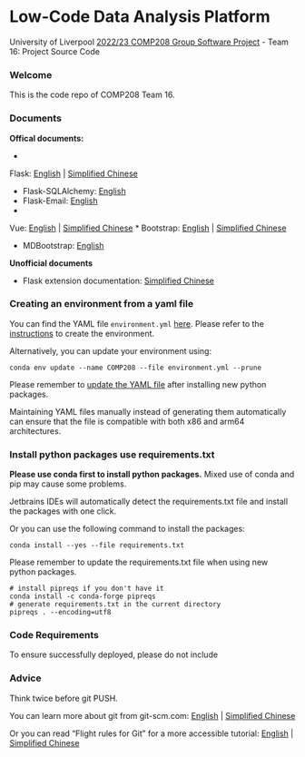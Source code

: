 # Low-Code Data Analysis Platform

University of
Liverpool [2022/23 COMP208 Group Software Project](https://tulip.liv.ac.uk/mods/student/COMP208_202223.htm) - Team 16:
Project Source Code

### Welcome

This is the code repo of COMP208 Team 16.

### Documents

**Offical documents:**

*
Flask: [English](https://flask.palletsprojects.com/en/latest/) | [Simplified Chinese](https://dormousehole.readthedocs.io/en/latest/)
* Flask-SQLAlchemy: [English](https://flask-sqlalchemy.palletsprojects.com/en/latest/)
* Flask-Email: [English](https://pythonhosted.org/Flask-Mail/)
*
Vue: [English](https://vuejs.org/guide/introduction.html) | [Simplified Chinese](https://cn.vuejs.org/guide/introduction.html)
*
Bootstrap: [English](https://getbootstrap.com/docs/5.3/getting-started/introduction/) | [Simplified Chinese](https://v5.bootcss.com/docs/getting-started/introduction/)
* MDBootstrap: [English](https://mdbootstrap.com/)

**Unofficial documents**

* Flask extension documentation: [Simplified Chinese](https://wizardforcel.gitbooks.io/flask-extension-docs/content/)

### Creating an environment from a yaml file

You can find the YAML file `environment.yml` [here](./misc/conda_env_config). Please refer to
the [instructions](https://conda.io/projects/conda/en/latest/user-guide/tasks/manage-environments.html#creating-an-environment-from-an-environment-yml-file)
to create the environment.

Alternatively, you can update your environment using:

```shell
conda env update --name COMP208 --file environment.yml --prune
```

Please remember
to [update the YAML file](https://conda.io/projects/conda/en/latest/user-guide/tasks/manage-environments.html#creating-an-environment-file-manually)
after installing new python packages.

Maintaining YAML files manually instead of generating them automatically can ensure that the file is compatible with
both x86 and arm64 architectures.

### Install python packages use requirements.txt

**Please use conda first to install python packages.** Mixed use of conda and pip may cause some problems.

Jetbrains IDEs will automatically detect the requirements.txt file and install the packages with one click.

Or you can use the following command to install the packages:

```shell
conda install --yes --file requirements.txt
```    

Please remember to update the requirements.txt file when using new python packages.

```shell
# install pipreqs if you don't have it
conda install -c conda-forge pipreqs
# generate requirements.txt in the current directory
pipreqs . --encoding=utf8
```

### Code Requirements

To ensure successfully deployed, please do not include

### Advice

Think twice before git PUSH.

You can learn more about git from git-scm.com: [English](https://git-scm.com/book/en/v2)
| [Simplified Chinese](https://git-scm.com/book/zh/v2)

Or you can read “Flight rules for Git” for a more accessible
tutorial: [English](https://github.com/k88hudson/git-flight-rules/blob/master/README.md)
| [Simplified Chinese](https://github.com/k88hudson/git-flight-rules/blob/master/README_zh-CN.md)
